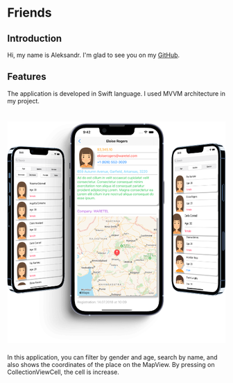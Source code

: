 # Friends

## Introduction

Hi, my name is Aleksandr. I'm glad to see you on my [GitHub](https://github.com/AleksandrBasov?tab=repositories).

## Features

The application is developed in Swift language. I used MVVM architecture in my project.

<h1 align="center">
<img src="Image/Image1.png" alt="icon">
</h1>

In this application, you can filter by gender and age, search by name, and also shows the coordinates of the place on the MapView. By pressing on CollectionViewCell, the cell is increase. 
